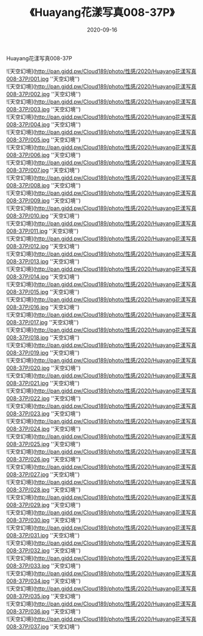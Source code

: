 ﻿---
layout: post
title:  《Huayang花漾写真008-37P》
date:   2020-09-16
img: http://pan.gjdd.pw/Cloud189/photo/性感/2020/Huayang花漾写真008-37P/000.jpg
categories: [美女, 性感, 泳衣]
---

Huayang花漾写真008-37P



![天空幻境](http://pan.gjdd.pw/Cloud189/photo/性感/2020/Huayang花漾写真008-37P/001.jpg ''天空幻境'') <br>
![天空幻境](http://pan.gjdd.pw/Cloud189/photo/性感/2020/Huayang花漾写真008-37P/002.jpg ''天空幻境'') <br>
![天空幻境](http://pan.gjdd.pw/Cloud189/photo/性感/2020/Huayang花漾写真008-37P/003.jpg ''天空幻境'') <br>
![天空幻境](http://pan.gjdd.pw/Cloud189/photo/性感/2020/Huayang花漾写真008-37P/004.jpg ''天空幻境'') <br>
![天空幻境](http://pan.gjdd.pw/Cloud189/photo/性感/2020/Huayang花漾写真008-37P/005.jpg ''天空幻境'') <br>
![天空幻境](http://pan.gjdd.pw/Cloud189/photo/性感/2020/Huayang花漾写真008-37P/006.jpg ''天空幻境'') <br>
![天空幻境](http://pan.gjdd.pw/Cloud189/photo/性感/2020/Huayang花漾写真008-37P/007.jpg ''天空幻境'') <br>
![天空幻境](http://pan.gjdd.pw/Cloud189/photo/性感/2020/Huayang花漾写真008-37P/008.jpg ''天空幻境'') <br>
![天空幻境](http://pan.gjdd.pw/Cloud189/photo/性感/2020/Huayang花漾写真008-37P/009.jpg ''天空幻境'') <br>
![天空幻境](http://pan.gjdd.pw/Cloud189/photo/性感/2020/Huayang花漾写真008-37P/010.jpg ''天空幻境'') <br>
![天空幻境](http://pan.gjdd.pw/Cloud189/photo/性感/2020/Huayang花漾写真008-37P/011.jpg ''天空幻境'') <br>
![天空幻境](http://pan.gjdd.pw/Cloud189/photo/性感/2020/Huayang花漾写真008-37P/012.jpg ''天空幻境'') <br>
![天空幻境](http://pan.gjdd.pw/Cloud189/photo/性感/2020/Huayang花漾写真008-37P/013.jpg ''天空幻境'') <br>
![天空幻境](http://pan.gjdd.pw/Cloud189/photo/性感/2020/Huayang花漾写真008-37P/014.jpg ''天空幻境'') <br>
![天空幻境](http://pan.gjdd.pw/Cloud189/photo/性感/2020/Huayang花漾写真008-37P/015.jpg ''天空幻境'') <br>
![天空幻境](http://pan.gjdd.pw/Cloud189/photo/性感/2020/Huayang花漾写真008-37P/016.jpg ''天空幻境'') <br>
![天空幻境](http://pan.gjdd.pw/Cloud189/photo/性感/2020/Huayang花漾写真008-37P/017.jpg ''天空幻境'') <br>
![天空幻境](http://pan.gjdd.pw/Cloud189/photo/性感/2020/Huayang花漾写真008-37P/018.jpg ''天空幻境'') <br>
![天空幻境](http://pan.gjdd.pw/Cloud189/photo/性感/2020/Huayang花漾写真008-37P/019.jpg ''天空幻境'') <br>
![天空幻境](http://pan.gjdd.pw/Cloud189/photo/性感/2020/Huayang花漾写真008-37P/020.jpg ''天空幻境'') <br>
![天空幻境](http://pan.gjdd.pw/Cloud189/photo/性感/2020/Huayang花漾写真008-37P/021.jpg ''天空幻境'') <br>
![天空幻境](http://pan.gjdd.pw/Cloud189/photo/性感/2020/Huayang花漾写真008-37P/022.jpg ''天空幻境'') <br>
![天空幻境](http://pan.gjdd.pw/Cloud189/photo/性感/2020/Huayang花漾写真008-37P/023.jpg ''天空幻境'') <br>
![天空幻境](http://pan.gjdd.pw/Cloud189/photo/性感/2020/Huayang花漾写真008-37P/024.jpg ''天空幻境'') <br>
![天空幻境](http://pan.gjdd.pw/Cloud189/photo/性感/2020/Huayang花漾写真008-37P/025.jpg ''天空幻境'') <br>
![天空幻境](http://pan.gjdd.pw/Cloud189/photo/性感/2020/Huayang花漾写真008-37P/026.jpg ''天空幻境'') <br>
![天空幻境](http://pan.gjdd.pw/Cloud189/photo/性感/2020/Huayang花漾写真008-37P/027.jpg ''天空幻境'') <br>
![天空幻境](http://pan.gjdd.pw/Cloud189/photo/性感/2020/Huayang花漾写真008-37P/028.jpg ''天空幻境'') <br>
![天空幻境](http://pan.gjdd.pw/Cloud189/photo/性感/2020/Huayang花漾写真008-37P/029.jpg ''天空幻境'') <br>
![天空幻境](http://pan.gjdd.pw/Cloud189/photo/性感/2020/Huayang花漾写真008-37P/030.jpg ''天空幻境'') <br>
![天空幻境](http://pan.gjdd.pw/Cloud189/photo/性感/2020/Huayang花漾写真008-37P/031.jpg ''天空幻境'') <br>
![天空幻境](http://pan.gjdd.pw/Cloud189/photo/性感/2020/Huayang花漾写真008-37P/032.jpg ''天空幻境'') <br>
![天空幻境](http://pan.gjdd.pw/Cloud189/photo/性感/2020/Huayang花漾写真008-37P/033.jpg ''天空幻境'') <br>
![天空幻境](http://pan.gjdd.pw/Cloud189/photo/性感/2020/Huayang花漾写真008-37P/034.jpg ''天空幻境'') <br>
![天空幻境](http://pan.gjdd.pw/Cloud189/photo/性感/2020/Huayang花漾写真008-37P/035.jpg ''天空幻境'') <br>
![天空幻境](http://pan.gjdd.pw/Cloud189/photo/性感/2020/Huayang花漾写真008-37P/036.jpg ''天空幻境'') <br>
![天空幻境](http://pan.gjdd.pw/Cloud189/photo/性感/2020/Huayang花漾写真008-37P/037.jpg ''天空幻境'') <br>